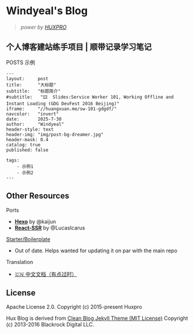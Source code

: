 # Windyeal's Blog


> *power by [HUXPRO](https://huangxuan.me)*


## 个人博客建站练手项目 | 顺带记录学习笔记


POSTS 示例

```
---
layout:     post
title:      "大标题"
subtitle:   "标题简介"
#subtitle:   "🎞  Slides:Service Worker 101, Working Offline and Instant Loading (GDG DevFest 2016 Beijing)"
iframe:     "//huangxuan.me/sw-101-gdgdf/"
navcolor:   "invert"
date:       2025-7-30
author:     "Windyeal"
header-style: text
header-img: "img/post-bg-dreamer.jpg"
header-mask: 0.4
catalog: true
published: false

tags:
    - 示例1
    - 示例2
---
```

Other Resources
---------------

Ports
- [**Hexo**](https://github.com/Kaijun/hexo-theme-huxblog) by @kaijun
- [**React-SSR**](https://github.com/LucasIcarus/huxpro.github.io/tree/ssr) by @LucasIcarus

[Starter/Boilerplate](https://github.com/huxpro/huxblog-boilerplate)
- Out of date. Helps wanted for updating it on par with the main repo

Translation
- [🇨🇳  中文文档（有点过时）](https://github.com/Huxpro/huxpro.github.io/blob/master/_doc/README.zh.md)


License
-------

Apache License 2.0.
Copyright (c) 2015-present Huxpro

Hux Blog is derived from [Clean Blog Jekyll Theme (MIT License)](https://github.com/BlackrockDigital/startbootstrap-clean-blog-jekyll/)
Copyright (c) 2013-2016 Blackrock Digital LLC.

